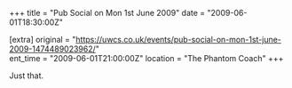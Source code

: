 +++
title = "Pub Social on Mon 1st June 2009"
date = "2009-06-01T18:30:00Z"

[extra]
original = "https://uwcs.co.uk/events/pub-social-on-mon-1st-june-2009-1474489023962/"    
ent_time = "2009-06-01T21:00:00Z"
location = "The Phantom Coach"
+++

Just that.

